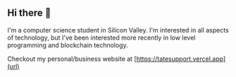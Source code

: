## Hi there 👋

I'm a computer science student in Silicon Valley. I'm interested in all aspects of technology, but I've been interested more recently in low level programming and blockchain technology.

Checkout my personal/business website at [https://tatesupport.vercel.app](url)
